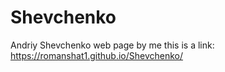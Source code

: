 # Shevchenko
Andriy Shevchenko web page by me
this is a link: https://romanshat1.github.io/Shevchenko/
